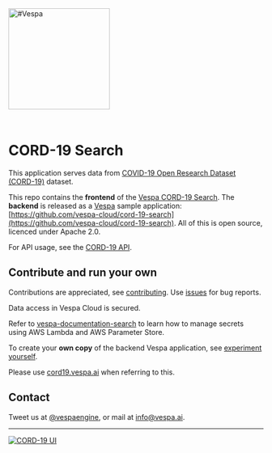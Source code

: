 <!-- Copyright Yahoo. Licensed under the terms of the Apache 2.0 license. See LICENSE in the project root. -->

<picture>
  <source media="(prefers-color-scheme: dark)" srcset="https://assets.vespa.ai/logos/Vespa-logo-green-RGB.svg">
  <source media="(prefers-color-scheme: light)" srcset="https://assets.vespa.ai/logos/Vespa-logo-dark-RGB.svg">
  <img alt="#Vespa" width="200" src="https://assets.vespa.ai/logos/Vespa-logo-dark-RGB.svg" style="margin-bottom: 25px;">
</picture>

# CORD-19 Search
This application serves data from [COVID-19 Open Research Dataset (CORD-19)](https://allenai.org/data/cord-19) dataset.

This repo contains the __frontend__ of the [Vespa CORD-19 Search](https://cord19.vespa.ai/).
The __backend__  is released as a [Vespa](https://vespa.ai) sample application:
[https://github.com/vespa-cloud/cord-19-search](https://github.com/vespa-cloud/cord-19-search). All of this is open source, licenced under Apache 2.0. 

For API usage, see the [CORD-19 API](/cord-19-queries.md).

## Contribute and run your own

Contributions are appreciated, see [contributing](/CONTRIBUTING.md).
Use [issues](https://github.com/vespa-engine/cord-19/issues) for bug reports. 

Data access in Vespa Cloud is secured.

Refer to [vespa-documentation-search](https://github.com/vespa-cloud/vespa-documentation-search/blob/main/README.md)
to learn how to manage secrets using AWS Lambda and AWS Parameter Store.

To create your __own copy__ of the backend Vespa application, see 
[experiment yourself](https://github.com/vespa-cloud/cord-19-search/blob/main/experiment-yourself.md).

Please use [cord19.vespa.ai](https://cord19.vespa.ai/) when referring to this.

## Contact
Tweet us at [@vespaengine](https://twitter.com/vespaengine),
or mail at [info@vespa.ai](mailto:info@vespa.ai).

----

[![CORD-19 UI](https://github.com/vespa-engine/cord-19/workflows/CORD-19%20UI/badge.svg?branch=master)](https://github.com/vespa-engine/cord-19/actions?query=workflow%3A%22CORD-19+UI%22)
